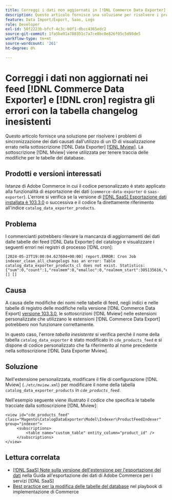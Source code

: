 ```yaml
---
title: Correggi i dati non aggiornati in [!DNL Commerce Data Exporter] feed e [!DNL cron] registri gli errori con la tabella changelog non esistono
description: Questo articolo fornisce una soluzione per risolvere i problemi di sincronizzazione dei dati causati dall'utilizzo di un ID di visualizzazione errato nella sottoscrizione  [!DNL Commerce Data Exporter mview] .
feature: Data Import/Export, Saas, Logs
role: Developer
exl-id: 50f2223b-bfcf-4c3c-b0f1-dbcc4365edc2
source-git-commit: 1fa5ba91a788351c7a7ce8bc0e826f05c5d98de5
workflow-type: tm+mt
source-wordcount: '261'
ht-degree: 0%

---
```


# Correggi i dati non aggiornati nei feed [!DNL Commerce Data Exporter] e [!DNL cron] registra gli errori con la tabella changelog inesistenti

Questo articolo fornisce una soluzione per risolvere i problemi di sincronizzazione dei dati causati dall&#39;utilizzo di un ID di visualizzazione errato nella sottoscrizione [!DNL Data Exporter] [[!DNL Mview]](https://developer.adobe.com/commerce/php/development/components/indexing/#mview). La sottoscrizione [!DNL Mview] viene utilizzata per tenere traccia delle modifiche per le tabelle del database.

## Prodotti e versioni interessati

Istanze di Adobe Commerce in cui il codice personalizzato è stato applicato alla funzionalità di esportazione dei dati (`commerce-data-exporter` o `saas-exporter`). L&#39;errore si verifica se la versione di [[!DNL SaaS] Esportazione dati installata è 103.3.0](https://experienceleague.adobe.com/en/docs/commerce-merchant-services/saas-data-export/release-notes#release-6) o successiva e il codice fa direttamente riferimento all&#39;indice `catalog_data_exporter_products`.

## Problema

I commercianti potrebbero rilevare la mancanza di aggiornamenti dei dati dalle tabelle dei feed [!DNL Data Exporter] del catalogo e visualizzare i seguenti errori nei registri di processo [!DNL cron]:

```
[2024-05-27T19:00:04.627604+00:00] report.ERROR: Cron Job indexer_clean_all_changelogs has an error: Table catalog_data_exporter_products_cl does not exist. Statistics: {"sum":0,"count":1,"realmem":0,"emalloc":0,"realmem_start":305135616,"emalloc_start":283210384} [] [] 
```

## Causa

A causa delle modifiche dei nomi nelle tabelle di feed, negli indici e nelle tabelle di registro delle modifiche nella versione [!DNL Commerce Data Export] [versione 103.3.0](https://experienceleague.adobe.com/en/docs/commerce-merchant-services/saas-data-export/release-notes#release-9), le sottoscrizioni [!DNL Mview] nelle estensioni personalizzate che utilizzano le estensioni [!DNL Commerce Data Export] potrebbero non funzionare correttamente.

In questo caso, l&#39;errore *tabella inesistente* si verifica perché il nome della tabella `catalog_data_exporter` è stato modificato in `cde_products_feed` e si dispone di codice personalizzato che fa riferimento al nome precedente nella sottoscrizione [!DNL Data Exporter Mview].

## Soluzione

Nell&#39;estensione personalizzata, modificare il file di configurazione [!DNL Mview] (```./etc/mview.xml```) per modificare il nome della tabella `catalog_data_exporter_products` in *`cde_products_feed`*.

Nell&#39;esempio seguente viene illustrato il codice che specifica le tabelle tracciate dalla sottoscrizione [!DNL Mview]:

```
<view id="cde_products_feed" class="Magento\CatalogDataExporter\Model\Indexer\ProductFeedIndexer" group="indexer">
     <subscriptions>
         <table name="custom_table" entity_column="product_id" />
     </subscriptions>
</view>
```

## Lettura correlata

* [[!DNL SaaS] Note sulla versione dell&#39;estensione per l&#39;esportazione dei dati](https://experienceleague.adobe.com/en/docs/commerce-merchant-services/saas-data-export/release-notes) nella Guida all&#39;esportazione dei dati di Adobe Commerce per i servizi [!DNL SaaS]
* [Best practice per la modifica delle tabelle del database](https://experienceleague.adobe.com/en/docs/commerce-operations/implementation-playbook/best-practices/development/modifying-core-and-third-party-tables#why-adobe-recommends-avoiding-modifications) nel playbook di implementazione di Commerce
